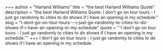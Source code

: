 +++
author = "Harland Williams"
title = "the best Harland Williams Quote"
description = "the best Harland Williams Quote: I don't go on tour tours - I just go randomly to cities to do shows if I have an opening in my schedule."
slug = "i-dont-go-on-tour-tours---i-just-go-randomly-to-cities-to-do-shows-if-i-have-an-opening-in-my-schedule"
quote = '''I don't go on tour tours - I just go randomly to cities to do shows if I have an opening in my schedule.'''
+++
I don't go on tour tours - I just go randomly to cities to do shows if I have an opening in my schedule.
